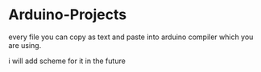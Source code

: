 # Arduino-Projects
every file you can copy as text and paste into arduino compiler which you are using.

i will add scheme for it in the future
